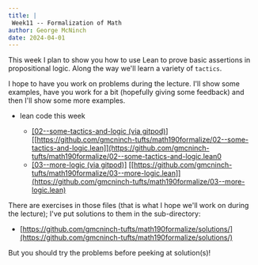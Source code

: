 ```yaml
---
title: |
 Week11 -- Formalization of Math
author: George McNinch  
date: 2024-04-01
---
```


This week I plan to show you how to use Lean to prove basic assertions
in propositional logic. Along the way we'll learn a variety of `tactics`.

I hope to have you work on problems during the lecture. I'll show some
examples, have you work for a bit (hopefully giving some feedback) and
then I'll show some more examples.

- lean code this week

  - [[02--some-tactics-and-logic (via gitpod)]](https://gitpod.io/#https://github.com/gmcninch-tufts/math190formalize/02--some-tactics-and-logic.lean) 
    [[https://github.com/gmcninch-tufts/math190formalize/02--some-tactics-and-logic.lean]](https://github.com/gmcninch-tufts/math190formalize/02--some-tactics-and-logic.lean0
  - [[03--more-logic (via gitpod)]](https://gitpod.io/#https://github.com/gmcninch-tufts/math190formalize/03--more-logic.lean) 
    [[https://github.com/gmcninch-tufts/math190formalize/03--more-logic.lean]](https://github.com/gmcninch-tufts/math190formalize/03--more-logic.lean)

There are exercises in those files (that is what I hope we'll work on
during the lecture); I've put solutions to them in the sub-directory:

  - [https://github.com/gmcninch-tufts/math190formalize/solutions/](https://github.com/gmcninch-tufts/math190formalize/solutions/)
  
But you should try the problems before peeking at solution(s)!
